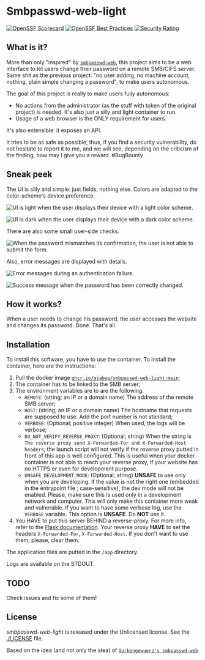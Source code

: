 # Smbpasswd-web-light

[![OpenSSF Scorecard](https://api.securityscorecards.dev/projects/github.com/ajabep/smbpasswd-web-light/badge)](https://securityscorecards.dev/viewer/?uri=github.com/ajabep/smbpasswd-web-light)
[![OpenSSF Best Practices](https://bestpractices.coreinfrastructure.org/projects/7631/badge)](https://bestpractices.coreinfrastructure.org/projects/7631)
[![Security Rating](https://sonarcloud.io/api/project_badges/measure?project=ajabeporg_smbpasswd-web-light&metric=security_rating)](https://sonarcloud.io/summary/new_code?id=ajabeporg_smbpasswd-web-light)


## What is it?

More than only "inspired" by [`smbpasswd-web`](https://github.com/Gurkengewuerz/smbpasswd-web), this project aims to be
a web interface to let users change their password on a remote SMB/CIFS server. Same shit as the previous project: "no
user adding, no machine account, nothing, plain simple changing a password", to make users autonomous.

The goal of this project is really to make users fully autonomous:

* No actions from the
administrator (as the stuff with token of the original project) is needed. It's also just a silly and light container to
run.
* Usage of a web browser is the ONLY requirement for users.

It's also extensible: it exposes an API.

It tries to be as safe as possible, thus, if you find a security vulnerability, do not hesitate to report it to me, and
we will see, depending on the criticism of the finding, how may I give you a reward. #BugBounty


## Sneak peek

The UI is silly and simple: just fields, nothing else. Colors are adapted to the color-scheme's device preference.

![UI is light when the user displays their device with a light color scheme.](./docs/light.png)

![UI is dark when the user displays their device with a dark color scheme.](./docs/dark.png)

There are also some small user-side checks.

![When the password mismatches its confirmation, the user is not able to submit the form.](./docs/password_mismatch.png)

Also, error messages are displayed with details.

![Error messages during an authentication failure.](./docs/authn_failure.png)

![Success message when the password has been correctly changed.](./docs/success.png)


## How it works?

When a user needs to change his password, the user accesses the website and changes its password. Done. That's all.


## Installation

To install this software, you have to use the container. To install the container, here are the instructions:

1. Pull the docker image [`ghcr.io/ajabep/smbpasswd-web-light:main`](https://ghcr.io/ajabep/smbpasswd-web-light:main);
2. The container has to be linked to the SMB server;
3. The environment variables are to are the following.
	- `REMOTE`: (string; an IP or a domain name) The address of the remote SMB server;
	- `HOST`: (string; an IP or a domain name) The hostname that requests are supposed to use. Add the port number
	  is not standard;
	- `VERBOSE`: (Optional; positive integer) When used, the logs will be verbose;
    - `DO_NOT_VERIFY_REVERSE_PROXY`: (Optional; string) When the string is `The reverse proxy send X-Forwarded-For and
	  X-Forwarded-Host headers`, the launch script will not verify if the reverse proxy putted in front of this app is
	  well configured. This is useful when your docker container is not able to reach your reverse proxy, if your
	  website has no HTTPS or even for development purpose.
	- `UNSAFE_DEVELOPMENT_MODE`: (Optional; string) **UNSAFE** to use only when you are developing. If the value is not
	  the right one (embedded in the entrypoint file ; case-sensitive), the dev mode will not be enabled. Please, make
	  sure this is used only in a development network and computer. This will only make this container more weak and
	  vulnerable. If you want to have some verbose log, use the `VERBOSE` variable. This option is **UNSAFE**. Do 
      **NOT** use it.
4. You HAVE to put this server BEHIND a reverse-proxy. For more info, refer to the
   [Flask documentation](https://flask.palletsprojects.com/en/2.3.x/deploying/). Your reverse proxy **HAVE** to set the
   headers `X-Forwarded-For`, `X-Forwarded-Host`. If you don't want to use them, please, clear them.


The application files are putted in the `/app` directory.

Logs are available on the STDOUT.


## TODO

Check issues and fix some of them!


## License

*smbpasswd-web-light* is released under the Unlicensed license. See the [./LICENSE](LICENSE) file.

Based on the idea (and not only the idea) of [`Gurkengewuerz's smbpasswd-web`](https://github.com/Gurkengewuerz/smbpasswd-web)

